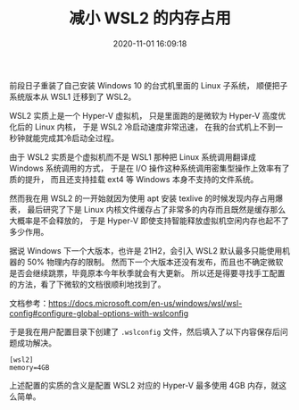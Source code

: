 ﻿---
title: 减小 WSL2 的内存占用
date: 2020-11-01 16:09:18
categories:
- [技术, Windows]
tags:
- 技术
- Windows
- WSL2
---

前段日子重装了自己安装 Windows 10 的台式机里面的 Linux 子系统，
顺便把子系统版本从 WSL1 迁移到了 WSL2。

WSL2 实质上是一个 Hyper-V 虚拟机，
只是里面跑的是微软为 Hyper-V 高度优化后的 Linux 内核，
于是 WSL2 冷启动速度非常迅速，
在我的台式机上不到一秒钟就能完成其冷启动全过程。

由于 WSL2 实质是个虚拟机而不是 WSL1 那种把 Linux 系统调用翻译成 Windows 系统调用的方式，
于是在 I/O 操作这种系统调用密集型操作上效率有了质的提升，
而且还支持挂载 ext4 等 Windows 本身不支持的文件系统。

然而我在用 WSL2 的一开始就因为使用 apt 安装 texlive 的时候发现内存占用爆表，
最后研究了下是 Linux 内核文件缓存占了非常多的内存而且既然是缓存那么大概率是不会释放的，
于是 Hyper-V 即使支持智能释放虚拟机空闲内存也起不了多少作用。

据说 Windows 下一个大版本，也许是 21H2，会引入 WSL2 默认最多只能使用机器的 50% 物理内存的限制。
然而下一个大版本还没有发布，而且也不确定微软是否会继续跳票，毕竟原本今年秋季就会有大更新。
所以还是得要寻找手工配置的方法，看了下微软的文档很顺利地找到了。

文档参考：https://docs.microsoft.com/en-us/windows/wsl/wsl-config#configure-global-options-with-wslconfig

于是我在用户配置目录下创建了 `.wslconfig` 文件，然后填入了以下内容保存后问题成功解决。

```
[wsl2]
memory=4GB
```

上述配置的实质的含义是配置 WSL2 对应的 Hyper-V 最多使用 4GB 内存，就这么简单。
